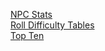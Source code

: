 ---
---

[NPC Stats](NPCStats.html)  
[Roll Difficulty Tables](RollDifficultyTables.html)  
[Top Ten](TopTen.html)  
